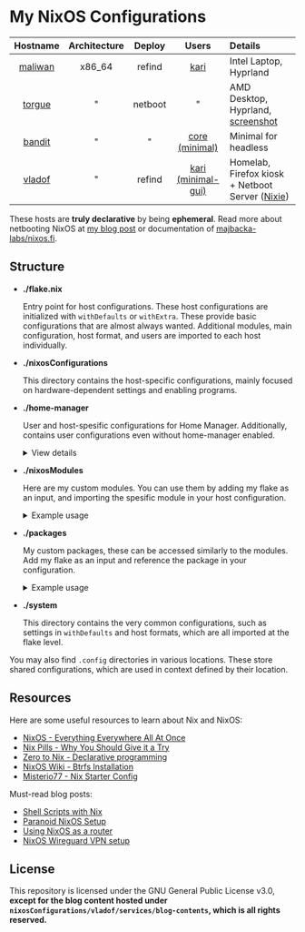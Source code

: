 # My NixOS Configurations

| Hostname | Architecture | Deploy | Users | Details
| :-:       |  :-:    | :-:          | :-:   | :-
[maliwan](nixosConfigurations/maliwan/default.nix) | x86_64  | refind     | [kari](home-manager/users/kari/default.nix)                    | Intel Laptop, Hyprland
[torgue](nixosConfigurations/torgue/default.nix)   | "       | netboot    | "                                                              | AMD Desktop, Hyprland, [screenshot](https://raw.githubusercontent.com/tupakkatapa/nix-config/main/nixosConfigurations/torgue/screenshot.png)
[bandit](nixosConfigurations/bandit/default.nix)   | "       | "          | [core (minimal)](home-manager/users/core/minimal.nix)          | Minimal for headless
[vladof](nixosConfigurations/vladof/default.nix)   | "       | refind     | [kari (minimal-gui)](home-manager/users/kari/minimal-gui.nix)  | Homelab, Firefox kiosk + Netboot Server ([Nixie](https://github.com/majbacka-labs/nixos.fi))

These hosts are **truly declarative** by being **ephemeral**. Read more about netbooting NixOS at [my blog post](https://blog.coditon.com/content/posts/Netbooting%20NixOS.md) or documentation of [majbacka-labs/nixos.fi](https://github.com/majbacka-labs/nixos.fi).

## Structure

- **./flake.nix**

  Entry point for host configurations. These host configurations are initialized with `withDefaults` or `withExtra`. These provide basic configurations that are almost always wanted. Additional modules, main configuration, host format, and users are imported to each host individually.

- **./nixosConfigurations**

  This directory contains the host-specific configurations, mainly focused on hardware-dependent settings and enabling programs.

- **./home-manager**

  User and host-spesific configurations for Home Manager. Additionally, contains user configurations even without home-manager enabled.

  <details> <summary>View details</summary>
    &nbsp;

    Configurations under `home-manager/users/<username>` are layered, extending each other incrementally. This approach allows for selecting the appropriate configuration complexity per host. If a user has a home-manager configuration, it conditionally imports host-specific settings from `home-manager/hosts/<hostname>` if it exists.

    The conditional import looks something like this:

    ```nix
    home-manager.users."${user}" = let
      optionalPaths = paths: builtins.filter (path: builtins.pathExists path) paths;
    in {
      imports = [ ... ] ++ optionalPaths [ ../../hosts/${config.networking.hostName}/default.nix ];
    };
    ```

    Host-specific home-manager configurations involve enabling certain graphical applications, making the graphical environment more user-friendly. Additionally, a separate graphical layout, or "rice", is imported into the host-specific home-manager configurations from `home-manager/hosts/.config`. These configurations are designed to be modular, allowing them to be enabled on any host for any user, provided the user has home-manager installed. Users can specify environmental variables via `home.sessionVariables` to change the color theme and default apps, such as `THEME`, `BROWSER`, `TERMINAL`, and `FILEMANAGER`. The rice will adapt to these values.

  </details>

- **./nixosModules**

  Here are my custom modules. You can use them by adding my flake as an input, and importing the spesific module in your host configuration.

  <details> <summary>Example usage</summary>
    &nbsp;

    You can find all the modules and their respective names in my `flake.nix`.

    ```nix
    {
      inputs = {
        tupakkatapa.url = "github:tupakkatapa/nix-config";
        nixpkgs.url = "github:NixOS/nixpkgs/nixos-unstable";
      };

      outputs = { self, ... }@inputs: {
        nixosConfigurations = {
          yourhostname = nixpkgs.lib.nixosSystem {
            system = "x86_64-linux";
            modules = [
              ./configuration.nix
              inputs.tupakkatapa.nixosModules.<name>
              {
                <name> = { ... };
              }
            ];
          };
        };
      };
    }
    ```

  </details>

- **./packages**

  My custom packages, these can be accessed similarly to the modules. Add my flake as an input and reference the package in your configuration.

  <details> <summary>Example usage</summary>
    &nbsp;

    You can find all the packages and their respective names in my `flake.nix`.

    ```nix
    {
      inputs = {
        tupakkatapa.url = "github:tupakkatapa/nix-config";
        nixpkgs.url = "github:NixOS/nixpkgs/nixos-unstable";
      };

      outputs = { self, ... }@inputs: {
        nixosConfigurations = {
          yourhostname = nixpkgs.lib.nixosSystem {
            system = "x86_64-linux";
            modules = [
              ./configuration.nix
              {
                environment.systemPackages = [
                  inputs.tupakkatapa.packages.<name>
                ];
              }
            ];
          };
        };
      };
    }
    ```

- **./system**

  This directory contains the very common configurations, such as settings in `withDefaults` and host formats, which are all imported at the flake level.

You may also find `.config` directories in various locations. These store shared configurations, which are used in context defined by their location.

## Resources

Here are some useful resources to learn about Nix and NixOS:

- [NixOS - Everything Everywhere All At Once](https://www.youtube.com/watch?v=CwfKlX3rA6E)
- [Nix Pills - Why You Should Give it a Try](https://nixos.org/guides/nix-pills/why-you-should-give-it-a-try.html)
- [Zero to Nix - Declarative programming](https://zero-to-nix.com/concepts/declarative)
- [NixOS Wiki - Btrfs Installation](https://nixos.wiki/wiki/Btrfs)
- [Misterio77 - Nix Starter Config](https://github.com/Misterio77/nix-starter-configs)

Must-read blog posts:

- [Shell Scripts with Nix](https://ertt.ca/nix/shell-scripts/)
- [Paranoid NixOS Setup](https://xeiaso.net/blog/paranoid-nixos-2021-07-18/)
- [Using NixOS as a router](https://francis.begyn.be/blog/nixos-home-router)
- [NixOS Wireguard VPN setup](https://alberand.com/nixos-wireguard-vpn.html)

## License

This repository is licensed under the GNU General Public License v3.0, **except for the blog content hosted under `nixosConfigurations/vladof/services/blog-contents`, which is all rights reserved.**
